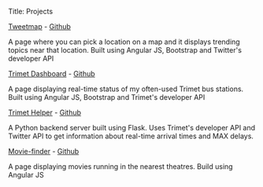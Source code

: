 Title: Projects

[Tweetmap](http://tweetmap.balajiathreya.com) - [Github](https://github.com/balajiathreya/tweetmap)

A page where you can pick a location on a map and it displays trending topics near that location. Built using Angular JS, Bootstrap and Twitter's developer API


[Trimet Dashboard](http://trimet.balajiathreya.com) - [Github](https://github.com/balajiathreya/trimetdashboard)

A page displaying real-time status of my often-used Trimet bus stations. Built using Angular JS, Bootstrap and Trimet's developer API


[Trimet Helper](http://trimethelper.balajiathreya.com) - [Github](https://github.com/balajiathreya/trimethelper)

A Python backend server built using Flask. Uses Trimet's developer API and Twitter API to get information about real-time arrival times and MAX delays.


[Movie-finder](http://movie-finder.balajiathreya.com/) - [Github](https://github.com/balajiathreya/movie-finder)

A page displaying movies running in the nearest theatres. Build using Angular JS


